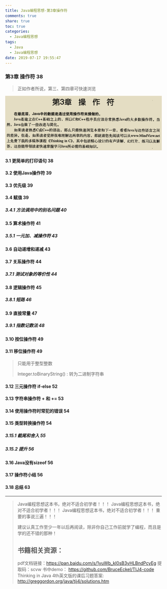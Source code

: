 ```yaml
---
title: Java编程思想-第3章操作符
comments: true
share: true
toc: true
categories:
  - Java编程思想
tags:
  - Java
  - Java编程思想
date: 2019-07-17 19:55:47
---
```




### 第3章 操作符 38

> 正如作者所说，第三、第四章可快速浏览

![](https://raw.githubusercontent.com/adolphmaster/hexo-next/master/blogPicture/20190717151223.png)

#### 3.1 更简单的打印语句 38
#### 3.2 使用Java操作符 39
#### 3.3 优先级 39
#### 3.4 赋值 39
##### 3.4.1 方法调用中的别名问题 40
#### 3.5 算术操作符 41
##### 3.5.1 一元加、减操作符 43
#### 3.6 自动递增和递减 43
#### 3.7 关系操作符 44
##### 3.7.1 测试对象的等价性 44
#### 3.8 逻辑操作符 45
##### 3.8.1 短路 46
#### 3.9 直接常量 47
##### 3.9.1 指数记数法 48
#### 3.10 按位操作符 49
#### 3.11 移位操作符 49

> 只能用于整型整数
>
> Integer.toBinaryString() : 转为二进制字符串

#### 3.12 三元操作符 if-else 52
#### 3.13 字符串操作符 + 和 += 53
#### 3.14 使用操作符时常犯的错误 54
#### 3.15 类型转换操作符 54
##### 3.15.1 截尾和舍入 55
##### 3.15.2 提升 56
#### 3.16 Java没有sizeof 56
#### 3.17 操作符小结 56
#### 3.18 总结 63





------

> Java编程思想这本书，绝对不适合初学者！！！
> Java编程思想这本书，绝对不适合初学者！！！
> Java编程思想这本书，绝对不适合初学者！！！
> 重要的事说三遍！！！
>
> 建议认真工作至少一年以后再阅读，除非你自己工作前就学了编程，而且是学的还不错的那种！
>
> ## 书籍相关资源：
>
> pdf文档链接：https://pan.baidu.com/s/1yuWb_kI0sB3yHLBndPcyEg 提取码：scvw 
> 书中demo： https://github.com/BruceEckel/TIJ4-code
> Thinking in Java 4th英文版的课后习题答案: http://greggordon.org/java/tij4/solutions.htm 